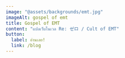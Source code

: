 ```yaml
---
image: "@assets/backgrounds/emt.jpg"
imageAlt: gospel of emt
title: Gospel of EMT
content: "แปลเว็บโนเวล Re: ゼロ / Cult of EMT"
button:
  label: อ่านเลย!
  link: /blog
---
```

